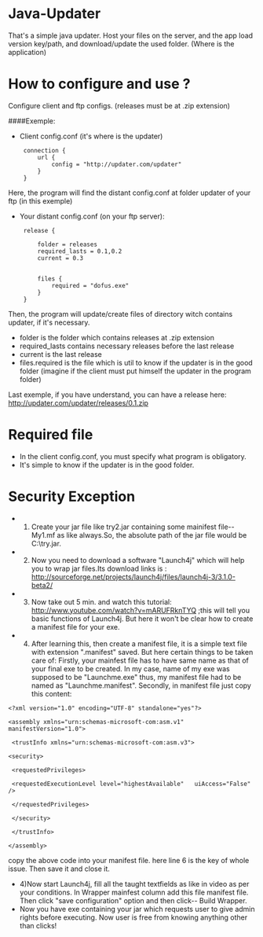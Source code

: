 Java-Updater
============

That's a simple java updater.
Host your files on the server, and the app load version key/path, and download/update the used folder. (Where is the application)

# How to configure and use ?

Configure client and ftp configs. (releases must be at .zip extension)

####Exemple:

 * Client config.conf (it's where is the updater)



        connection {
            url {
                config = "http://updater.com/updater"
            }
        }


Here, the program will find the distant config.conf at folder updater of your ftp (in this exemple)


 * Your distant config.conf (on your ftp server):


        release {

            folder = releases
            required_lasts = 0.1,0.2
            current = 0.3


            files {
                required = "dofus.exe"
            }
        }

Then, the program will update/create files of directory witch contains updater, if it's necessary.


 * folder is the folder which contains releases at .zip extension
 * required_lasts contains necessary releases before the last release
 * current is the last release
 * files.required is the file which is util to know if the updater is in the good folder (imagine if the client must put himself the updater in the program folder)

Last exemple, if you have understand, you can have a release here: http://updater.com/updater/releases/0.1.zip


# Required file

 * In the client config.conf, you must specify what program is obligatory.
 * It's simple to know if the updater is in the good folder.

# Security Exception

 * 1) Create your jar file like try2.jar containing some mainifest file-- My1.mf as like always.So, the absolute path of the jar file would be C:\try.jar.
 * 2) Now you need to download a software "Launch4j" which will help you to wrap jar files.Its download links is : http://sourceforge.net/projects/launch4j/files/launch4j-3/3.1.0-beta2/
 * 3) Now take out 5 min. and watch this tutorial: http://www.youtube.com/watch?v=mARUFRknTYQ ;this will tell you basic functions of Launch4j. But here it won't be clear how to create a manifest file for your exe.
 * 4) After learning this, then create a manifest file, it is a simple text file with extension ".manifest" saved. But here certain things to be taken care of: Firstly, your mainfest file has to have same name as that of your final exe to be created. In my case, name of my exe was supposed to be "Launchme.exe" thus, my manifest file had to be named as "Launchme.manifest". Secondly, in manifest file just copy this content:


  `<?xml version="1.0" encoding="UTF-8" standalone="yes"?> `

 ` <assembly xmlns="urn:schemas-microsoft-com:asm.v1" manifestVersion="1.0"> `

 ` <trustInfo xmlns="urn:schemas-microsoft-com:asm.v3">`

  `<security>`

 ` <requestedPrivileges>`

 ` <requestedExecutionLevel level="highestAvailable"   uiAccess="False" />`

 ` </requestedPrivileges>`

 ` </security>`

 ` </trustInfo>`

  `</assembly>`


copy the above code into your manifest file. here line 6 is the key of whole issue. Then save it and close it.

 * 4)Now start Launch4j, fill all the taught textfields as like in video as per your conditions. In Wrapper mainfest column add this file manifest file. Then click "save configuration" option and then click-- Build Wrapper.
 * Now you have exe containing your jar which requests user to give admin rights before executing. Now user is free from knowing anything other than clicks!